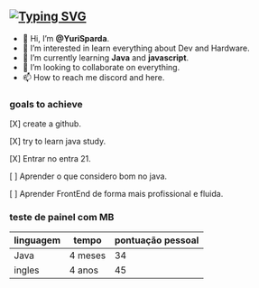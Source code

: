 [![Typing SVG](https://readme-typing-svg.herokuapp.com/?lines=Hello+World;My+name+is+yuri;I'm+here+to+learn)](https://git.io/typing-svg)
---
- 👋 Hi, I’m **@YuriSparda**.
- 👀 I’m interested in learn everything about Dev and Hardware.
- 🌱 I’m currently learning **Java** and **javascript**.
- 💞️ I’m looking to collaborate on everything. 
- 📫 How to reach me discord and here.

### goals to achieve
[X] create a github.

[X] try to learn java study.

[X] Entrar no entra 21.

[ ] Aprender o que considero bom no java.

[ ] Aprender FrontEnd de forma mais profissional e fluida.


### teste de painel com MB
linguagem|tempo|pontuação pessoal
---|---|---
Java|4 meses|34
ingles|4 anos|45
<end>

<!---
YuriSparda/YuriSparda is a ✨ special ✨ repository because its `presentation.md` (this file) appears on your GitHub profile.
You can click the Preview link to take a look at your changes.
--->
